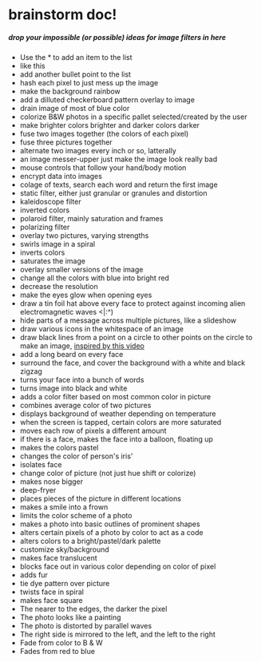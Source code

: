 # brainstorm doc!
##### drop your impossible (or possible) ideas for image filters in here

* Use the * to add an item to the list
* like this
* add another bullet point to the list
* hash each pixel to just mess up the image
* make the background rainbow
* add a dilluted checkerboard pattern overlay to image
* drain image of most of blue color
* colorize B&W photos in a specific pallet selected/created by the user
* make brighter colors brighter and darker colors darker
* fuse two images together (the colors of each pixel)
* fuse three pictures together
* alternate two images every inch or so, latterally
* an image messer-upper just make the image look really bad
* mouse controls that follow your hand/body motion
* encrypt data into images
* colage of texts, search each word and return the first image
* static filter, either just granular or granules and distortion
* kaleidoscope filter
* inverted colors
* polaroid filter, mainly saturation and frames
* polarizing filter
* overlay two pictures, varying strengths
* swirls image in a spiral
* inverts colors
* saturates the image
* overlay smaller versions of the image
* change all the colors with blue into bright red
* decrease the resolution
* make the eyes glow when opening eyes
* draw a tin foil hat above every face to protect against incoming alien electromagnetic waves <|:^)
* hide parts of a message across multiple pictures, like a slideshow
* draw various icons in the whitespace of an image
* draw black lines from a point on a circle to other points on the circle to make an image, [inspired by this video](https://youtu.be/-S_l8GGxOhU?t=2m41s)
* add a long beard on every face
* surround the face, and cover the background with a white and black zigzag
* turns your face into a bunch of words
* turns image into black and white
* adds a color filter based on most common color in picture
* combines average color of two pictures
* displays background of weather depending on temperature
* when the screen is tapped, certain colors are more saturated
* moves each row of pixels a different amount
* if there is a face, makes the face into a balloon, floating up
* makes the colors pastel
* changes the color of person's iris'
* isolates face
* change color of picture (not just hue shift or colorize)
* makes nose bigger
* deep-fryer
* places pieces of the picture in different locations
* makes a smile into a frown
* limits the color scheme of a photo
* makes a photo into basic outlines of prominent shapes
* alters certain pixels of a photo by color to act as a code
* alters colors to a bright/pastel/dark palette
* customize sky/background
* makes face translucent
* blocks face out in various color depending on color of pixel
* adds fur
* tie dye pattern over picture
* twists face in spiral
* makes face square
* The nearer to the edges, the darker the pixel
* The photo looks like a painting
* The photo is distorted by parallel waves
* The right side is mirrored to the left, and the left to the right
* Fade from color to B & W
* Fades from red to blue
